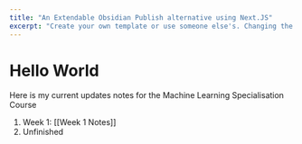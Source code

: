 ```yaml
---
title: "An Extendable Obsidian Publish alternative using Next.JS"
excerpt: "Create your own template or use someone else's. Changing the template is a matter of updating one line"
---
```

# Hello World

Here is my current updates notes for the Machine Learning Specialisation Course

1. Week 1: [[Week 1 Notes]]
2. Unfinished